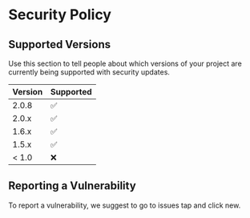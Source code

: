 # Security Policy

## Supported Versions

Use this section to tell people about which versions of your project are
currently being supported with security updates.

| Version | Supported          |
| ------- | ------------------ |
| 2.0.8   | :white_check_mark: |
| 2.0.x   | :white_check_mark: |
| 1.6.x   | :white_check_mark: |
| 1.5.x   | :white_check_mark: |
| < 1.0   | :x:                |

## Reporting a Vulnerability

To report a vulnerability, we suggest to go to issues tap and click new.
